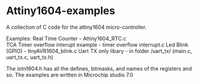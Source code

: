 # Attiny1604-examples

A collection of C code for the attiny1604 micro-controller. 

Examples:
Real Time Counter - Attiny1604_RTC.c <br />
TCA Timer overflow interupt example - timer overflow interrupt.c
Led Blink (GPIO) - tinyAVR1604_blink.c
Uart TX only libary - in folder  /uart_tx/ (main.c, uart_tx.c, uart_tx.h)

The iotn1604.h has all the defines, bitmasks, and names of the registers and so. 
The examples are written in Microchip studio 7.0

